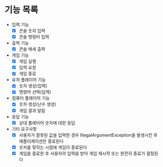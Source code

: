 # 기능 목록

- 입력 기능
  - [x] 콘솔 숫자 입력
  - [x] 콘솔 명령어 입력

- 출력 기능
  - [x] 콘솔 메세 출력

- 게임 기능
  - [x] 게임 실행 
  - [x] 입력 요청
  - [x] 게임 종료

- 유저 플레이어 기능
  - [x] 숫자 생성(입력)
  - [x] 명령어 선택(입력)
  
- 컴퓨터 플레이어 기능
  - [x] 숫자 생성(난수 생성)
  - [x] 게임 결과 알림

- 응답 기능
  - [x] 상대 플레이어 숫자에 대한 응답

- 기타 요구사항
  - [x] 사용자가 잘못된 값을 입력한 경우 IllegalArgumentException을 발생시킨 후 애플리케이션은 종료된다
  - [x] 숫자를 맞히는 시점에 게임이 종료된다
  - [x] 게임을 종료한 후 사용자의 입력을 받아 게임 재시작 또는 완전히 종료가 결정된다
